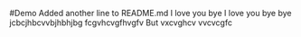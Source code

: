 #Demo
Added another line to README.md
I love you bye I love you bye bye jcbcjhbcvvbjhbhjbg
fcgvhcvgfhvgfv But vxcvghcv vvcvcgfc
